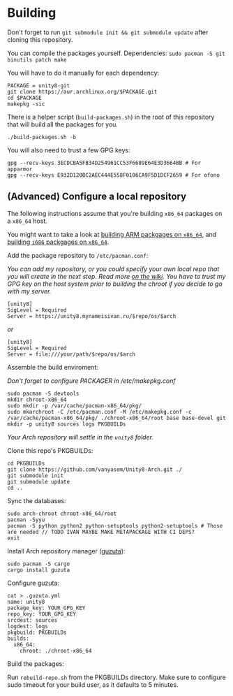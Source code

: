 Building
========

Don't forget to run `git submodule init && git submodule update` after cloning this repository.

You can compile the packages yourself. Dependencies: `sudo pacman -S git binutils patch make`

You will have to do it manually for each dependency:

```
PACKAGE = unity8-git
git clone https://aur.archlinux.org/$PACKAGE.git
cd $PACKAGE
makepkg -sic
```

There is a helper script (`build-packages.sh`) in the root of this repository that will build all the packages for you.

```
./build-packages.sh -b
```

You will also need to trust a few GPG keys:
```
gpg --recv-keys 3ECDCBA5FB34D254961CC53F6689E64E3D3664BB # For apparmor
gpg --recv-keys E932D120BC2AEC444E558F0106CA9F5D1DCF2659 # For ofono
```

## (Advanced) Configure a local repository

The following instructions assume that you're building `x86_64` packages on a `x86_64` host.

You might want to take a look at [building ARM packgages on `x86_64`](BUILDING-ARM.md), and [building `i686` packgages on `x86_64`](BUILDING-I686.md).

Add the package repository to `/etc/pacman.conf`:

_You can add my repository, or you could specify your own local repo that you will create in the next step. Read more [on the wiki](https://wiki.archlinux.org/index.php/Pacman/Tips_and_tricks#Custom_local_repository). You have to trust my GPG key on the host system prior to building the chroot if you decide to go with my server._

```
[unity8]
SigLevel = Required
Server = https://unity8.mynameisivan.ru/$repo/os/$arch
```
_or_
```
[unity8]
SigLevel = Required
Server = file:///your/path/$repo/os/$arch
```

Assemble the build enviroment:

_Don't forget to configure PACKAGER in /etc/makepkg.conf_

```
sudo pacman -S devtools
mkdir chroot-x86_64
sudo mkdir -p /var/cache/pacman-x86_64/pkg/
sudo mkarchroot -C /etc/pacman.conf -M /etc/makepkg.conf -c /var/cache/pacman-x86_64/pkg/ ./chroot-x86_64/root base base-devel git
mkdir -p unity8 sources logs PKGBUILDs
```

_Your Arch repository will settle in the `unity8` folder._

Clone this repo's PKGBUILDs:
```
cd PKGBUILDs
git clone https://github.com/vanyasem/Unity8-Arch.git ./
git submodule init
git submodule update
cd ..
```

Sync the databases:
```
sudo arch-chroot chroot-x86_64/root
pacman -Syyu
pacman -S python python2 python-setuptools python2-setuptools # Those are needed // TODO IVAN MAYBE MAKE METAPACKAGE WITH CI DEPS?
exit
```

Install Arch repository manager ([guzuta](https://github.com/eagletmt/guzuta)):
```
sudo pacman -S cargo
cargo install guzuta
```

Configure guzuta:
```
cat > .guzuta.yml
name: unity8
package_key: YOUR_GPG_KEY
repo_key: YOUR_GPG_KEY
srcdest: sources
logdest: logs
pkgbuild: PKGBUILDs
builds:
  x86_64:
    chroot: ./chroot-x86_64
```

Build the packages:

Run `rebuild-repo.sh` from the PKGBUILDs directory. Make sure to configure sudo timeout for your build user, as it defaults to 5 minutes.
